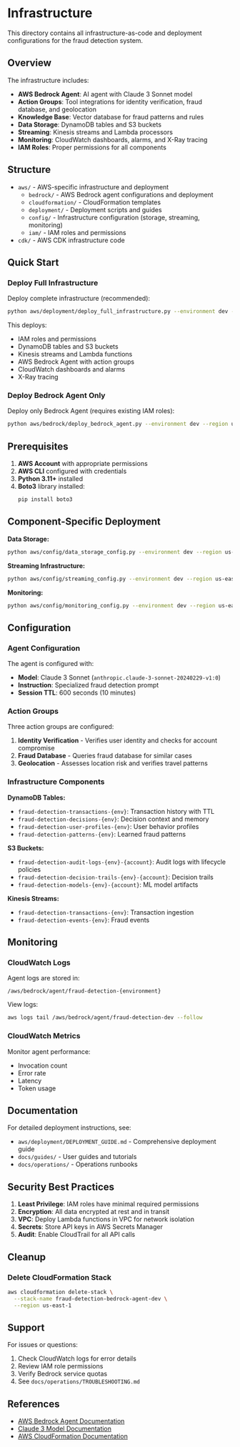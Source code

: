 # Infrastructure

This directory contains all infrastructure-as-code and deployment configurations for the fraud detection system.

## Overview

The infrastructure includes:
- **AWS Bedrock Agent**: AI agent with Claude 3 Sonnet model
- **Action Groups**: Tool integrations for identity verification, fraud database, and geolocation
- **Knowledge Base**: Vector database for fraud patterns and rules
- **Data Storage**: DynamoDB tables and S3 buckets
- **Streaming**: Kinesis streams and Lambda processors
- **Monitoring**: CloudWatch dashboards, alarms, and X-Ray tracing
- **IAM Roles**: Proper permissions for all components

## Structure

- `aws/` - AWS-specific infrastructure and deployment
  - `bedrock/` - AWS Bedrock agent configurations and deployment
  - `cloudformation/` - CloudFormation templates
  - `deployment/` - Deployment scripts and guides
  - `config/` - Infrastructure configuration (storage, streaming, monitoring)
  - `iam/` - IAM roles and permissions
- `cdk/` - AWS CDK infrastructure code

## Quick Start

### Deploy Full Infrastructure

Deploy complete infrastructure (recommended):

```bash
python aws/deployment/deploy_full_infrastructure.py --environment dev --region us-east-1
```

This deploys:
- IAM roles and permissions
- DynamoDB tables and S3 buckets
- Kinesis streams and Lambda functions
- AWS Bedrock Agent with action groups
- CloudWatch dashboards and alarms
- X-Ray tracing

### Deploy Bedrock Agent Only

Deploy only Bedrock Agent (requires existing IAM roles):

```bash
python aws/bedrock/deploy_bedrock_agent.py --environment dev --region us-east-1
```

## Prerequisites

1. **AWS Account** with appropriate permissions
2. **AWS CLI** configured with credentials
3. **Python 3.11+** installed
4. **Boto3** library installed:
   ```bash
   pip install boto3
   ```

## Component-Specific Deployment

**Data Storage:**
```bash
python aws/config/data_storage_config.py --environment dev --region us-east-1
```

**Streaming Infrastructure:**
```bash
python aws/config/streaming_config.py --environment dev --region us-east-1 --lambda-role-arn <ROLE_ARN>
```

**Monitoring:**
```bash
python aws/config/monitoring_config.py --environment dev --region us-east-1
```

## Configuration

### Agent Configuration

The agent is configured with:
- **Model**: Claude 3 Sonnet (`anthropic.claude-3-sonnet-20240229-v1:0`)
- **Instruction**: Specialized fraud detection prompt
- **Session TTL**: 600 seconds (10 minutes)

### Action Groups

Three action groups are configured:

1. **Identity Verification** - Verifies user identity and checks for account compromise
2. **Fraud Database** - Queries fraud database for similar cases
3. **Geolocation** - Assesses location risk and verifies travel patterns

### Infrastructure Components

**DynamoDB Tables:**
- `fraud-detection-transactions-{env}`: Transaction history with TTL
- `fraud-detection-decisions-{env}`: Decision context and memory
- `fraud-detection-user-profiles-{env}`: User behavior profiles
- `fraud-detection-patterns-{env}`: Learned fraud patterns

**S3 Buckets:**
- `fraud-detection-audit-logs-{env}-{account}`: Audit logs with lifecycle policies
- `fraud-detection-decision-trails-{env}-{account}`: Decision trails
- `fraud-detection-models-{env}-{account}`: ML model artifacts

**Kinesis Streams:**
- `fraud-detection-transactions-{env}`: Transaction ingestion
- `fraud-detection-events-{env}`: Fraud events

## Monitoring

### CloudWatch Logs

Agent logs are stored in:
```
/aws/bedrock/agent/fraud-detection-{environment}
```

View logs:
```bash
aws logs tail /aws/bedrock/agent/fraud-detection-dev --follow
```

### CloudWatch Metrics

Monitor agent performance:
- Invocation count
- Error rate
- Latency
- Token usage

## Documentation

For detailed deployment instructions, see:
- `aws/deployment/DEPLOYMENT_GUIDE.md` - Comprehensive deployment guide
- `docs/guides/` - User guides and tutorials
- `docs/operations/` - Operations runbooks

## Security Best Practices

1. **Least Privilege**: IAM roles have minimal required permissions
2. **Encryption**: All data encrypted at rest and in transit
3. **VPC**: Deploy Lambda functions in VPC for network isolation
4. **Secrets**: Store API keys in AWS Secrets Manager
5. **Audit**: Enable CloudTrail for all API calls

## Cleanup

### Delete CloudFormation Stack

```bash
aws cloudformation delete-stack \
  --stack-name fraud-detection-bedrock-agent-dev \
  --region us-east-1
```

## Support

For issues or questions:
1. Check CloudWatch logs for error details
2. Review IAM role permissions
3. Verify Bedrock service quotas
4. See `docs/operations/TROUBLESHOOTING.md`

## References

- [AWS Bedrock Agent Documentation](https://docs.aws.amazon.com/bedrock/latest/userguide/agents.html)
- [Claude 3 Model Documentation](https://docs.anthropic.com/claude/docs)
- [AWS CloudFormation Documentation](https://docs.aws.amazon.com/cloudformation/)
